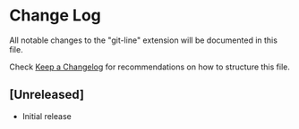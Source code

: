 # Change Log

All notable changes to the "git-line" extension will be documented in this file.

Check [Keep a Changelog](http://keepachangelog.com/) for recommendations on how to structure this file.

## [Unreleased]

- Initial release
